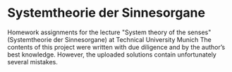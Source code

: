 # Systemtheorie der Sinnesorgane
Homework assignments for the lecture "System theory of the senses" (Systemtheorie der Sinnesorgane) at Technical University Munich
The contents of this project were written with due diligence and by the author’s best knowledge. However, the uploaded solutions contain unfortunately several mistakes.
